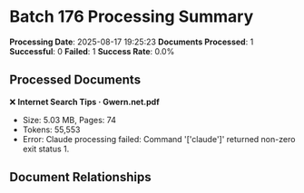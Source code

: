# Batch 176 Processing Summary

**Processing Date**: 2025-08-17 19:25:23
**Documents Processed**: 1
**Successful**: 0
**Failed**: 1
**Success Rate**: 0.0%

## Processed Documents

❌ **Internet Search Tips · Gwern.net.pdf**
   - Size: 5.03 MB, Pages: 74
   - Tokens: 55,553
   - Error: Claude processing failed: Command '['claude']' returned non-zero exit status 1.

## Document Relationships
